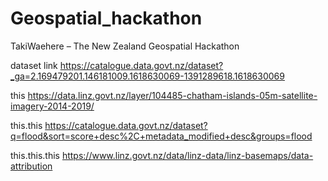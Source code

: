 # Geospatial_hackathon
TakiWaehere – The New Zealand Geospatial Hackathon

dataset link
https://catalogue.data.govt.nz/dataset?_ga=2.169479201.146181009.1618630069-1391289618.1618630069

this
https://data.linz.govt.nz/layer/104485-chatham-islands-05m-satellite-imagery-2014-2019/

this.this
https://catalogue.data.govt.nz/dataset?q=flood&sort=score+desc%2C+metadata_modified+desc&groups=flood

this.this.this
https://www.linz.govt.nz/data/linz-data/linz-basemaps/data-attribution
